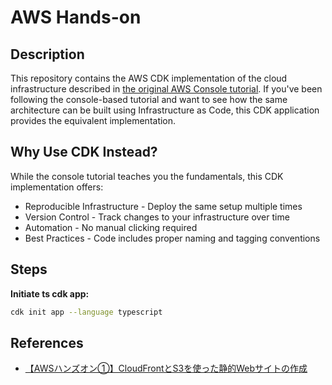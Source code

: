 # AWS Hands-on

## Description

This repository contains the AWS CDK implementation of the cloud infrastructure described in [the original AWS Console tutorial](https://mynavi.docbase.io/posts/3709808). If you've been following the console-based tutorial and want to see how the same architecture can be built using Infrastructure as Code, this CDK application provides the equivalent implementation.

## Why Use CDK Instead?

While the console tutorial teaches you the fundamentals, this CDK implementation offers:

- Reproducible Infrastructure - Deploy the same setup multiple times
- Version Control - Track changes to your infrastructure over time
- Automation - No manual clicking required
- Best Practices - Code includes proper naming and tagging conventions

## Steps

**Initiate ts cdk app:**
```bash
cdk init app --language typescript
```

## References

- [【AWSハンズオン①】CloudFrontとS3を使った静的Webサイトの作成](https://mynavi.docbase.io/posts/3709808)
